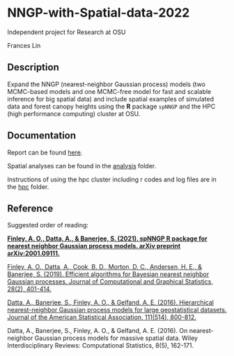 # NNGP-with-Spatial-data-2022
Independent project for Research at OSU

Frances Lin

## Description 

Expand the NNGP (nearest-neighbor Gaussian process) models (two MCMC-based models and one MCMC-free model for fast and scalable inference for big spatial data) and include spatial examples of simulated data and forest canopy heights using the **R** package `spNNGP` and the HPC (high performance computing) cluster at OSU. 


## Documentation

Report can be found [here](https://github.com/franceslinyc/NNGP-with-Spatial-data-2022/blob/main/reporting/Lin_NNGP.pdf). 

Spatial analyses can be found in the [analysis](https://github.com/franceslinyc/NNGP-with-Spatial-data-2022/tree/main/analysis) folder.

Instructions of using the hpc cluster including r codes and log files are in the [hpc](https://github.com/franceslinyc/NNGP-with-Spatial-data-2022/tree/main/hpc) folder. 

## Reference 

Suggested order of reading:

**[Finley, A. O., Datta, A., & Banerjee, S. (2021). spNNGP R package for nearest neighbor Gaussian process models. arXiv preprint arXiv:2001.09111.](https://arxiv.org/pdf/2001.09111.pdf)**

[Finley, A. O., Datta, A., Cook, B. D., Morton, D. C., Andersen, H. E., & Banerjee, S. (2019). Efficient algorithms for Bayesian nearest neighbor Gaussian processes. Journal of Computational and Graphical Statistics, 28(2), 401-414.](https://www.tandfonline.com/doi/pdf/10.1080/10618600.2018.1537924?casa_token=e1zdEo4SFaMAAAAA:1T8cnBqo1e1JygQJ7JEQtilnnlgWJ5JWKaC6PxhPt3ihdKBa47MWCOr0HhMIXhJVHXB08qGPfmDH)

[Datta, A., Banerjee, S., Finley, A. O., & Gelfand, A. E. (2016). Hierarchical nearest-neighbor Gaussian process models for large geostatistical datasets. Journal of the American Statistical Association, 111(514), 800-812.](https://www.tandfonline.com/doi/pdf/10.1080/01621459.2015.1044091?casa_token=0YOH387RhS0AAAAA:_-Jx4-It1wTYjPK5LTcblA8uJ6gwTnFxpmMat3vbyzgGnQMxnWoR3yjDDN0SdpSF8JV2y8m_ATNo)

Datta, A., Banerjee, S., Finley, A. O., & Gelfand, A. E. (2016). On nearest‐neighbor Gaussian process models for massive spatial data. Wiley Interdisciplinary Reviews: Computational Statistics, 8(5), 162-171.



